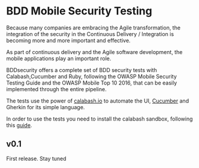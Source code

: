 # BDD Mobile Security Testing
Because many companies are embracing the Agile transformation, the integration of the security in the Continuous Delivery / Integration is becoming more and more important and effective.

As part of continuous delivery and the Agile software development, the mobile applications play an important role.

BDDsecurity offers a complete set of BDD security tests with Calabash,Cucumber and Ruby, following the OWASP Mobile Security Testing Guide and the OWASP Mobile Top 10 2016, that can be easily implemented through the entire pipeline.

The tests use the power of [calabash.io](https://calabash.io) to automate the UI, [Cucumber](https://cucumber.io/) and Gherkin for its simple language.

In order to use the tests you need to install the calabash sandbox, following this [guide](https://github.com/calabash/install).

## v0.1
First release. Stay tuned



